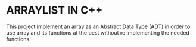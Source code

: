 # ARRAYLIST IN C++

This project implement an array as an Abstract Data Type (ADT) in order to use array and its functions at the best without re implementing the needed functions.
